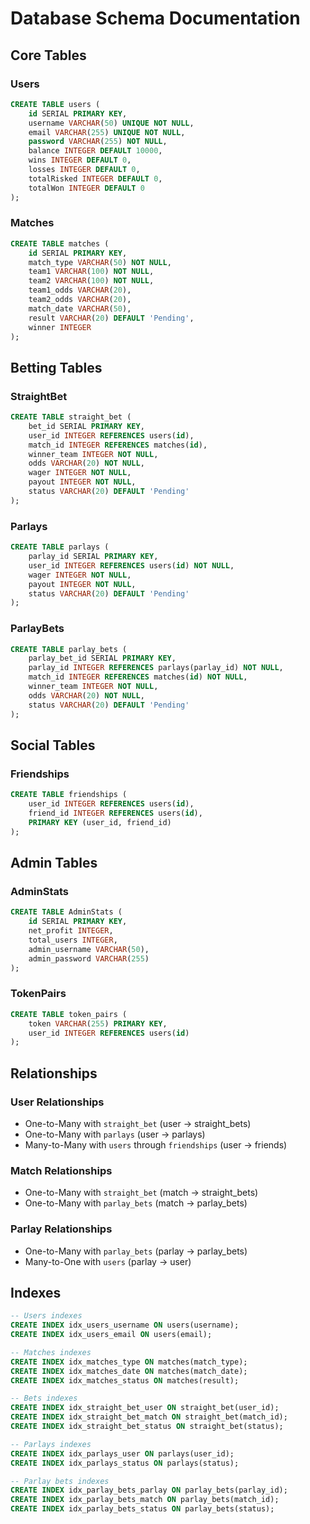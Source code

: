 # Database Schema Documentation

## Core Tables

### Users
```sql
CREATE TABLE users (
    id SERIAL PRIMARY KEY,
    username VARCHAR(50) UNIQUE NOT NULL,
    email VARCHAR(255) UNIQUE NOT NULL,
    password VARCHAR(255) NOT NULL,
    balance INTEGER DEFAULT 10000,
    wins INTEGER DEFAULT 0,
    losses INTEGER DEFAULT 0,
    totalRisked INTEGER DEFAULT 0,
    totalWon INTEGER DEFAULT 0
);
```

### Matches
```sql
CREATE TABLE matches (
    id SERIAL PRIMARY KEY,
    match_type VARCHAR(50) NOT NULL,
    team1 VARCHAR(100) NOT NULL,
    team2 VARCHAR(100) NOT NULL,
    team1_odds VARCHAR(20),
    team2_odds VARCHAR(20),
    match_date VARCHAR(50),
    result VARCHAR(20) DEFAULT 'Pending',
    winner INTEGER
);
```

## Betting Tables

### StraightBet
```sql
CREATE TABLE straight_bet (
    bet_id SERIAL PRIMARY KEY,
    user_id INTEGER REFERENCES users(id),
    match_id INTEGER REFERENCES matches(id),
    winner_team INTEGER NOT NULL,
    odds VARCHAR(20) NOT NULL,
    wager INTEGER NOT NULL,
    payout INTEGER NOT NULL,
    status VARCHAR(20) DEFAULT 'Pending'
);
```

### Parlays
```sql
CREATE TABLE parlays (
    parlay_id SERIAL PRIMARY KEY,
    user_id INTEGER REFERENCES users(id) NOT NULL,
    wager INTEGER NOT NULL,
    payout INTEGER NOT NULL,
    status VARCHAR(20) DEFAULT 'Pending'
);
```

### ParlayBets
```sql
CREATE TABLE parlay_bets (
    parlay_bet_id SERIAL PRIMARY KEY,
    parlay_id INTEGER REFERENCES parlays(parlay_id) NOT NULL,
    match_id INTEGER REFERENCES matches(id) NOT NULL,
    winner_team INTEGER NOT NULL,
    odds VARCHAR(20) NOT NULL,
    status VARCHAR(20) DEFAULT 'Pending'
);
```

## Social Tables

### Friendships
```sql
CREATE TABLE friendships (
    user_id INTEGER REFERENCES users(id),
    friend_id INTEGER REFERENCES users(id),
    PRIMARY KEY (user_id, friend_id)
);
```

## Admin Tables

### AdminStats
```sql
CREATE TABLE AdminStats (
    id SERIAL PRIMARY KEY,
    net_profit INTEGER,
    total_users INTEGER,
    admin_username VARCHAR(50),
    admin_password VARCHAR(255)
);
```

### TokenPairs
```sql
CREATE TABLE token_pairs (
    token VARCHAR(255) PRIMARY KEY,
    user_id INTEGER REFERENCES users(id)
);
```

## Relationships

### User Relationships
- One-to-Many with `straight_bet` (user -> straight_bets)
- One-to-Many with `parlays` (user -> parlays)
- Many-to-Many with `users` through `friendships` (user -> friends)

### Match Relationships
- One-to-Many with `straight_bet` (match -> straight_bets)
- One-to-Many with `parlay_bets` (match -> parlay_bets)

### Parlay Relationships
- One-to-Many with `parlay_bets` (parlay -> parlay_bets)
- Many-to-One with `users` (parlay -> user)

## Indexes

```sql
-- Users indexes
CREATE INDEX idx_users_username ON users(username);
CREATE INDEX idx_users_email ON users(email);

-- Matches indexes
CREATE INDEX idx_matches_type ON matches(match_type);
CREATE INDEX idx_matches_date ON matches(match_date);
CREATE INDEX idx_matches_status ON matches(result);

-- Bets indexes
CREATE INDEX idx_straight_bet_user ON straight_bet(user_id);
CREATE INDEX idx_straight_bet_match ON straight_bet(match_id);
CREATE INDEX idx_straight_bet_status ON straight_bet(status);

-- Parlays indexes
CREATE INDEX idx_parlays_user ON parlays(user_id);
CREATE INDEX idx_parlays_status ON parlays(status);

-- Parlay bets indexes
CREATE INDEX idx_parlay_bets_parlay ON parlay_bets(parlay_id);
CREATE INDEX idx_parlay_bets_match ON parlay_bets(match_id);
CREATE INDEX idx_parlay_bets_status ON parlay_bets(status);
```